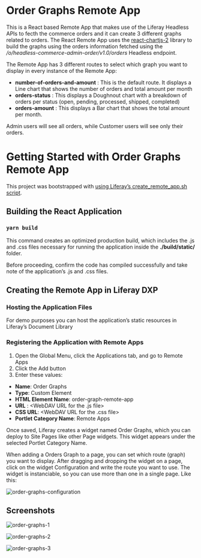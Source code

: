 # Order Graphs Remote App

This is a React based Remote App that makes use of the Liferay Headless APIs to fecth the commerce orders and it can create 3 different graphs related to orders.
The React Remote App uses the [react-chartjs-2](https://react-chartjs-2.js.org/) library to build the graphs using the orders information fetched using the */o/headless-commerce-admin-order/v1.0/orders* Headless endpoint.

The Remote App has 3 different routes to select which graph you want to display in every instance of the Remote App:
- **number-of-orders-and-amount** : This is the default route. It displays a Line chart that shows the number of orders and total amount per month
-  **orders-status** : This displays a Doughnout chart with a breakdown of orders per status (open, pending, processed, shipped, completed)
-  **orders-amount** : This displays a Bar chart that shows the total amount per month.

Admin users will see all orders, while Customer users will see only their orders.

# Getting Started with Order Graphs Remote App

This project was bootstrapped with [ using Liferay’s create_remote_app.sh script]([https://github.com/facebook/create-react-app](https://learn.liferay.com/dxp/latest/en/building-applications/remote-apps/remote-apps-tutorials/creating-a-basic-remote-app.html)).

## Building the React Application

### `yarn build`

This command creates an optimized production build, which includes the .js and .css files necessary for running the application inside the **./build/static/** folder.

Before proceeding, confirm the code has compiled successfully and take note of the application’s .js and .css files.

## Creating the Remote App in Liferay DXP

### Hosting the Application Files

For demo purposes you can host the application’s static resources in Liferay’s Document Library


### Registering the Application with Remote Apps

1. Open the Global Menu, click the Applications tab, and go to Remote Apps
2. Click the Add button
3. Enter these values:
  - **Name**: Order Graphs
  - **Type**: Custom Element
  - **HTML Element Name**: order-graph-remote-app
  - **URL** : <WebDAV URL for the .js file>
  - **CSS URL**: <WebDAV URL for the .css file>
  - **Portlet Category Name**: Remote Apps

Once saved, Liferay creates a widget named Order Graphs, which you can deploy to Site Pages like other Page widgets. This widget appears under the selected Portlet Category Name.

When adding a Orders Graph to a page, you can set which route (graph) you want to display. After dragging and dropping the widget on a page, click on the widget Configuration and write the route you want to use. The widget is instanciable, so you can use more than one in a single page.
Like this:

  
![order-graphs-configuration](https://user-images.githubusercontent.com/19341713/173587991-64a31a05-38f4-45af-a64b-fe2d637ab27b.png)

  
  

## Screenshots
![order-graphs-1](https://user-images.githubusercontent.com/19341713/173587503-966ec46f-46a8-4e55-8efc-ab65bebede3e.png)

 ![order-graphs-2](https://user-images.githubusercontent.com/19341713/173587527-3fc170f0-69fb-41b4-96ed-1050a72fb8b9.png)
  
  
![order-graphs-3](https://user-images.githubusercontent.com/19341713/173587553-89cefb7f-4342-4d8c-bfe0-79a2fafc988e.png)

  

